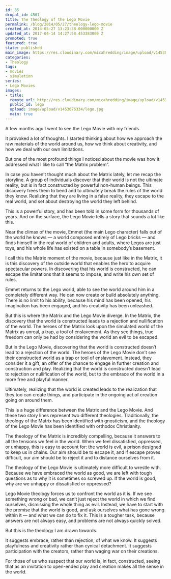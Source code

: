 ```yaml
---
id: 35
drupal_id: 4561
title: The Theology of the Lego Movie
permalink: /blog/2014/05/27/theology-lego-movie
created_at: 2014-05-27 13:23:38.000000000 Z
updated_at: 2017-04-14 14:27:58.453383000 Z
promoted: true
featured: true
state: published
main_image: https://res.cloudinary.com/micahredding/image/upload/v1453076334/lego.jpg
categories:
- Theology
tags:
- movies
- simulation
series:
- Lego Movies
images:
- title: 
  remote_url: http://res.cloudinary.com/micahredding/image/upload/v1453076334/lego.jpg
  public_id: lego
  upload: image/upload/v1453076334/lego.jpg
  main: true
---
```

A few months ago I went to see the Lego Movie with my friends.

It provoked a lot of thoughts. I started thinking about how we approach the raw materials of the world around us, how we think about creativity, and how we deal with our own limitations.

But one of the most profound things I noticed about the movie was how it addressed what I like to call “the Matrix problem”.

In case you haven’t thought much about the Matrix lately, let me recap the storyline. A group of individuals discover that their world is not the ultimate reality, but is in fact constructed by powerful non-human beings. This discovery frees them to bend and to ultimately break the rules of the world they know. Realizing that they are living in a false reality, they escape to the real world, and set about destroying the world they left behind.

This is a powerful story, and has been told in some form for thousands of years. And on the surface, the Lego Movie tells a story that sounds a lot like this.

Near the climax of the movie, Emmet (the main Lego character) falls out of the world he knows — a world composed entirely of Lego bricks — and finds himself in the real world of children and adults, where Legos are just toys, and his whole life has existed on a table in somebody’s basement.

I call this the Matrix moment of the movie, because just like in the Matrix, it is this discovery of the outside world that enables the hero to acquire spectacular powers. In discovering that his world is constructed, he can escape the limitations that it seems to impose, and write his own set of rules.

Emmet returns to the Lego world, able to see the world around him in a completely different way. He can now create or build absolutely anything. There is no limit to his ability, because his mind has been opened, his imagination has been engaged, and his creativity has been unleashed. 

But this is where the Matrix and the Lego Movie diverge. In the Matrix, the discovery that the world is constructed leads to a rejection and nullification of the world. The heroes of the Matrix look upon the simulated world of the Matrix as unreal, a trap, a tool of enslavement. As they see things, true freedom can only be had by considering the world an evil to be escaped.

But in the Lego Movie, discovering that the world is constructed doesn’t lead to a rejection of the world. The heroes of the Lego Movie don’t see their constructed world as a trap or tool of enslavement. Instead, they consider it a gift, an offer of the chance to engage in further creation and construction and play. Realizing that the world is constructed doesn’t lead to rejection or nullification of the world, but to the embrace of the world in a more free and playful manner. 

Ultimately, realizing that the world is created leads to the realization that they too can create things, and participate in the ongoing act of creation going on around them. 

This is a huge difference between the Matrix and the Lego Movie. And these two story lines represent two different theologies. Traditionally, the theology of the Matrix has been identified with gnosticism, and the theology of the Lego Movie has been identified with orthodox Christianity. 

The theology of the Matrix is incredibly compelling, because it answers to all the tensions we feel in the world. When we feel dissatisfied, oppressed, or unhappy, this is easy to account for: the world is evil, a prison designed to keep us in chains. Our aim should be to escape it, and if escape proves difficult, our aim should be to reject it and to distance ourselves from it.

The theology of the Lego Movie is ultimately more difficult to wrestle with. Because we have embraced the world as good, we are left with tough questions as to why it is sometimes so screwed up. If the world is good, why are we unhappy or dissatisfied or oppressed? 

Lego Movie theology forces us to confront the world as it is. If we see something wrong or bad, we can’t just reject the world in which we find ourselves, dismissing the whole thing as evil. Instead, we have to start with the premise that the world is good, and ask ourselves what has gone wrong within it — and what we can do to fix it. This is a tougher task, because answers are not always easy, and problems are not always quickly solved.

But this is the theology I am drawn towards. 

It suggests embrace, rather than rejection, of what we know. It suggests playfulness and creativity rather than cynical detachment. It suggests participation with the creators, rather than waging war on their creations.

For those of us who suspect that our world is, in fact, constructed, seeing that as an invitation to open-ended play and creation makes all the sense in the world.
